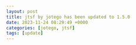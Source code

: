 ```yaml
---
layout: post
title: jtsf by jotego has been updated to 1.5.0
date: 2023-11-24 08:29:49 +0000
categories: [jotego, jtsf]
tags: [update]
---
```


